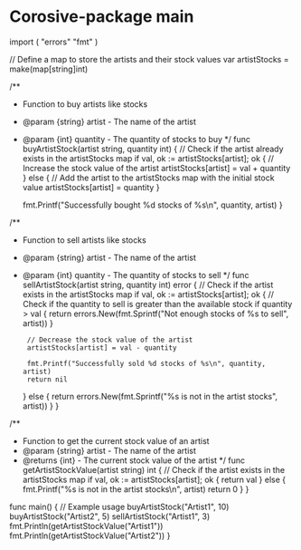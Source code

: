 # Corosive-package main

import (
	"errors"
	"fmt"
)

// Define a map to store the artists and their stock values
var artistStocks = make(map[string]int)

/**
 * Function to buy artists like stocks
 * @param {string} artist - The name of the artist
 * @param {int} quantity - The quantity of stocks to buy
 */
func buyArtistStock(artist string, quantity int) {
	// Check if the artist already exists in the artistStocks map
	if val, ok := artistStocks[artist]; ok {
		// Increase the stock value of the artist
		artistStocks[artist] = val + quantity
	} else {
		// Add the artist to the artistStocks map with the initial stock value
		artistStocks[artist] = quantity
	}

	fmt.Printf("Successfully bought %d stocks of %s\n", quantity, artist)
}

/**
 * Function to sell artists like stocks
 * @param {string} artist - The name of the artist
 * @param {int} quantity - The quantity of stocks to sell
 */
func sellArtistStock(artist string, quantity int) error {
	// Check if the artist exists in the artistStocks map
	if val, ok := artistStocks[artist]; ok {
		// Check if the quantity to sell is greater than the available stock
		if quantity > val {
			return errors.New(fmt.Sprintf("Not enough stocks of %s to sell", artist))
		}

		// Decrease the stock value of the artist
		artistStocks[artist] = val - quantity

		fmt.Printf("Successfully sold %d stocks of %s\n", quantity, artist)
		return nil
	} else {
		return errors.New(fmt.Sprintf("%s is not in the artist stocks", artist))
	}
}

/**
 * Function to get the current stock value of an artist
 * @param {string} artist - The name of the artist
 * @returns {int} - The current stock value of the artist
 */
func getArtistStockValue(artist string) int {
	// Check if the artist exists in the artistStocks map
	if val, ok := artistStocks[artist]; ok {
		return val
	} else {
		fmt.Printf("%s is not in the artist stocks\n", artist)
		return 0
	}
}

func main() {
	// Example usage
	buyArtistStock("Artist1", 10)
	buyArtistStock("Artist2", 5)
	sellArtistStock("Artist1", 3)
	fmt.Println(getArtistStockValue("Artist1"))
	fmt.Println(getArtistStockValue("Artist2"))
}

